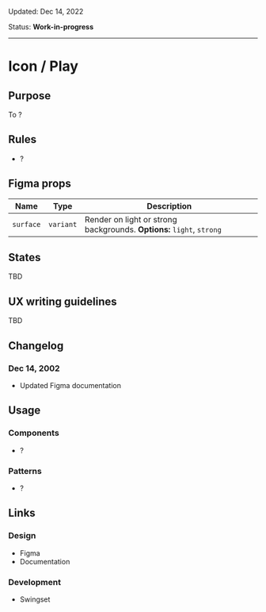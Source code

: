 Updated: Dec 14, 2022

Status: **Work-in-progress**


---

# Icon / Play

## Purpose

To ?

## Rules

* ?

## Figma props

| Name | Type | Description |
|----|----|----|
| `surface` | `variant` | Render on light or strong backgrounds. **Options:** `light`, `strong` |

## States

TBD

## UX writing guidelines

TBD

## Changelog

### Dec 14, 2002

* Updated Figma documentation

## Usage

### Components

* ?

### Patterns

* ?

## Links

### Design

* Figma
* Documentation

### Development

* Swingset


